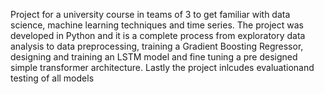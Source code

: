 Project for a university course in teams of 3 to get familiar with data science, machine learning techniques and time series. The project was developed in Python and it is a complete process from exploratory data analysis to data preprocessing, training a Gradient Boosting Regressor, designing and training an LSTM model and fine tuning a pre designed simple transformer architecture. Lastly the project inlcudes evaluationand testing of all models
